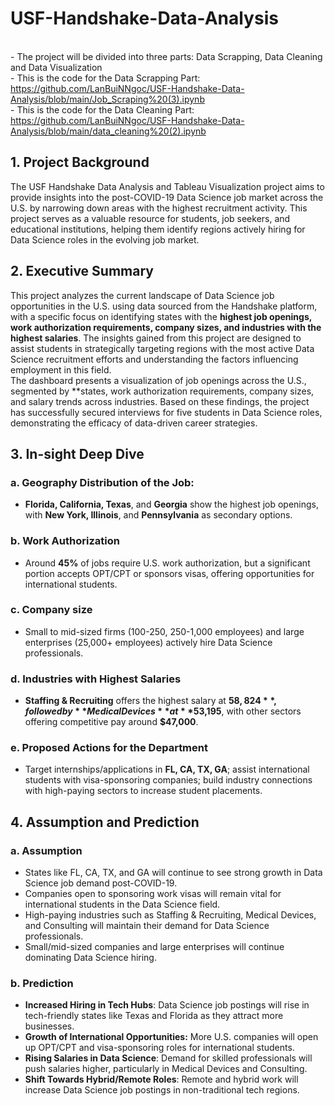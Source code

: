 # USF-Handshake-Data-Analysis
<br/>- The project will be divided into three parts: Data Scrapping, Data Cleaning and Data Visualization
<br/>- This is the code for the Data Scrapping Part: 
<br/>https://github.com/LanBuiNNgoc/USF-Handshake-Data-Analysis/blob/main/Job_Scraping%20(3).ipynb
<br/>- This is the code for the Data Cleaning Part:
<br/>https://github.com/LanBuiNNgoc/USF-Handshake-Data-Analysis/blob/main/data_cleaning%20(2).ipynb
## 1. Project Background
The USF Handshake Data Analysis and Tableau Visualization project aims to provide insights into the post-COVID-19 Data Science job market across the U.S. by narrowing down areas with the highest recruitment activity. This project serves as a valuable resource for students, job seekers, and educational institutions, helping them identify regions actively hiring for Data Science roles in the evolving job market.
## 2. Executive Summary
This project analyzes the current landscape of Data Science job opportunities in the U.S. using data sourced from the Handshake platform, with a specific focus on identifying states with the **highest job openings, work authorization requirements, company sizes, and industries with the highest salaries**. The insights gained from this project are designed to assist students in strategically targeting regions with the most active Data Science recruitment efforts and understanding the factors influencing employment in this field.
<br/>The dashboard presents a visualization of job openings across the U.S., segmented by **states, work authorization requirements, company sizes, and salary trends across industries. Based on these findings, the project has successfully secured interviews for five students in Data Science roles, demonstrating the efficacy of data-driven career strategies.
## 3. In-sight Deep Dive
### a. Geography Distribution of the Job:
- **Florida, California, Texas**, and **Georgia** show the highest job openings, with **New York, Illinois**, and **Pennsylvania** as secondary options.
### b. Work Authorization
- Around **45%** of jobs require U.S. work authorization, but a significant portion accepts OPT/CPT or sponsors visas, offering opportunities for international students.
### c. Company size
-  Small to mid-sized firms (100-250, 250-1,000 employees) and large enterprises (25,000+ employees) actively hire Data Science professionals.
### d. Industries with Highest Salaries
- **Staffing & Recruiting** offers the highest salary at **$58,824**, followed by **Medical Devices** at **$53,195**, with other sectors offering competitive pay around **$47,000**.
### e. Proposed Actions for the Department
- Target internships/applications in **FL, CA, TX, GA**; assist international students with visa-sponsoring companies; build industry connections with high-paying sectors to increase student placements.
## 4. Assumption and Prediction
### a. Assumption
- States like FL, CA, TX, and GA will continue to see strong growth in Data Science job demand post-COVID-19.
- Companies open to sponsoring work visas will remain vital for international students in the Data Science field.
- High-paying industries such as Staffing & Recruiting, Medical Devices, and Consulting will maintain their demand for Data Science professionals.
- Small/mid-sized companies and large enterprises will continue dominating Data Science hiring.
### b. Prediction
- **Increased Hiring in Tech Hubs**: Data Science job postings will rise in tech-friendly states like Texas and Florida as they attract more businesses.
- **Growth of International Opportunities:** More U.S. companies will open up OPT/CPT and visa-sponsoring roles for international students.
- **Rising Salaries in Data Science**: Demand for skilled professionals will push salaries higher, particularly in Medical Devices and Consulting.
- **Shift Towards Hybrid/Remote Roles**: Remote and hybrid work will increase Data Science job postings in non-traditional tech regions.
  
  


  

